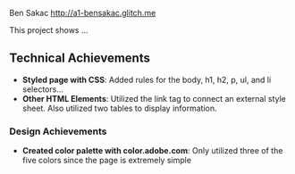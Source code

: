 Ben Sakac
http://a1-bensakac.glitch.me

This project shows ...

## Technical Achievements
- **Styled page with CSS**: Added rules for the body, h1, h2, p, ul, and li selectors...
- **Other HTML Elements**: Utilized the link tag to connect an external style sheet. Also utilized two tables to display information. 

### Design Achievements
- **Created color palette with color.adobe.com**: Only utilized three of the five colors since the page is extremely simple
